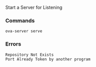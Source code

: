 Start a Server for Listening 


### Commands
```
ova-server serve
```


### Errors
```
Repository Not Exists
Port Already Token by another program
```